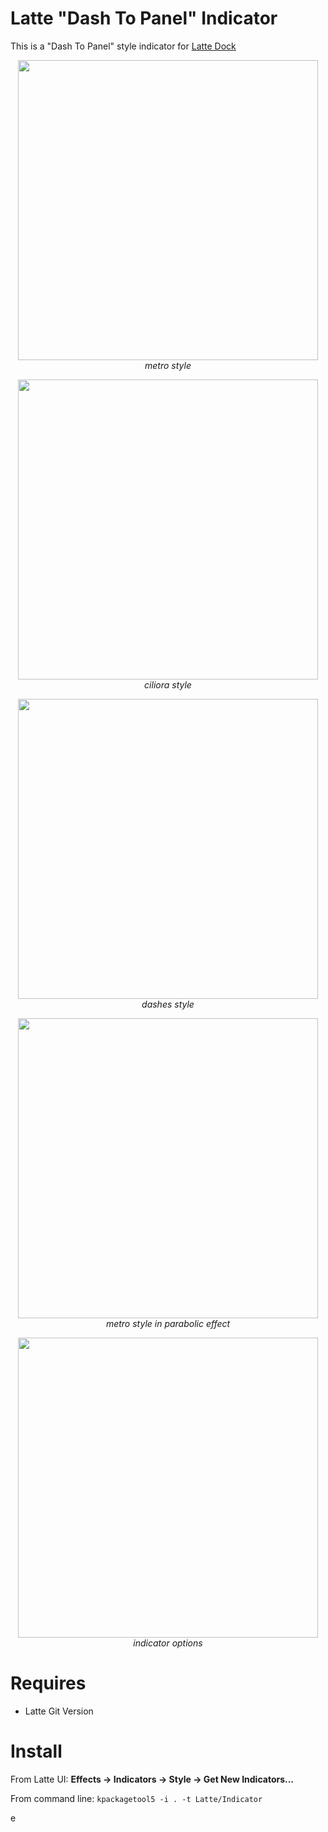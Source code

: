 # Latte "Dash To Panel" Indicator
This is a "Dash To Panel" style indicator for [Latte Dock](https://phabricator.kde.org/source/latte-dock/repository/master/)

<p align="center">
<img src="https://i.imgur.com/9YOlbaC.png" width="480" ><br/>
<i>metro style</i>
</p>

<p align="center">
<img src="https://i.imgur.com/jBVWJyo.png" width="480" ><br/>
<i>ciliora style</i>
</p>

<p align="center">
<img src="https://i.imgur.com/d3kHMBF.png" width="480" ><br/>
<i>dashes style</i>
</p>

<p align="center">
<img src="https://i.imgur.com/0XsXflm.png" width="480" ><br/>
<i>metro style in parabolic effect</i>
</p>

<p align="center">
<img src="https://i.imgur.com/xCW2Vm9.png" width="480" ><br/>
<i>indicator options</i>
</p>

# Requires

- Latte Git Version

# Install

From Latte UI: **Effects -> Indicators -> Style -> Get New Indicators...**

From command line: ``kpackagetool5 -i . -t Latte/Indicator``

e

